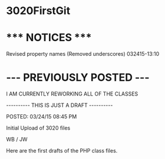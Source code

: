 # 3020FirstGit

 # *** NOTICES ***
 
 Revised property names (Removed underscores) 032415-13:10
 
# --- PREVIOUSLY POSTED ---

I AM CURRENTLY REWORKING ALL OF THE CLASSES
 
 ---------- THIS IS JUST A DRAFT ----------
 
 POSTED: 03/24/15 08:45 PM
 
Initial Upload of 3020 files

WB / JW

Here are the first drafts of the PHP class files.
